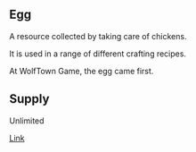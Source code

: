 ## Egg

A resource collected by taking care of chickens.

It is used in a range of different crafting recipes.

At WolfTown Game, the egg came first.

## Supply

Unlimited

[Link](https://docs.sunflower-land.com/crafting-guide)
